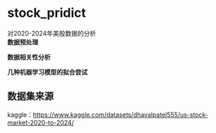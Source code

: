 # stock_pridict
对2020-2024年美股数据的分析<br>
<strong> 数据预处理 </strong><br>

<strong> 数据相关性分析 </strong><br>

<strong> 几种机器学习模型的拟合尝试 </strong><br>

## 数据集来源
kaggle：https://www.kaggle.com/datasets/dhavalpatel555/us-stock-market-2020-to-2024/


